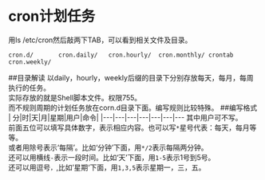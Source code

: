 cron计划任务
============
用ls /etc/cron然后敲两下TAB，可以看到相关文件及目录。

    cron.d/       cron.daily/   cron.hourly/  cron.monthly/ crontab       cron.weekly/
##目录解读
以daily，hourly，weekly后缀的目录下分别存放每天，每月，每周执行的任务。   
实际存放的就是Shell脚本文件。权限755。  
而不规则周期的计划任务放在corn.d目录下面。编写规则比较特殊。
##编写格式
| 分|时|天|月|星期|用户|命令|
|---|---|---|---|---|---|---
其中用户可不写。  
前面五位可以填写具体数字，表示相应内容。也可以写`*`星号代表：每天，每月等等。  
或者用除号表示‘每隔’。比如‘分钟’下面，用`*/2`表示每隔两分钟。  
还可以用横线`-`表示一段时间。比如‘天’下面，用`1-5`表示1号到5号。  
还可以用逗号`，`,比如’星期‘下面，用`1,3,5`表示星期一，三，五。  
